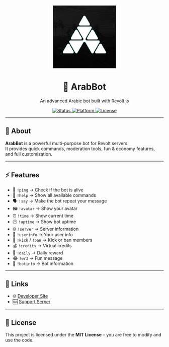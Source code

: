 <p align="center">
  <img src="assets/ssssrfg.png" alt="ArabBot Logo" width="200"/>
</p>

<h1 align="center">🤖 ArabBot</h1>
<p align="center">An advanced Arabic bot built with Revolt.js</p>

<p align="center">
  <a href="https://github.com/hamzalegnd177/ArabBot-For-Revolt">
    <img src="https://img.shields.io/badge/status-active-success?style=for-the-badge&logo=github" alt="Status"/>
  </a>
  <a href="https://revolt.chat/">
    <img src="https://img.shields.io/badge/platform-revolt-blueviolet?style=for-the-badge" alt="Platform"/>
  </a>
  <a href="https://opensource.org/licenses/MIT">
    <img src="https://img.shields.io/badge/license-MIT-green?style=for-the-badge" alt="License"/>
  </a>
</p>

---

## 📖 About
**ArabBot** is a powerful multi-purpose bot for Revolt servers.  
It provides quick commands, moderation tools, fun & economy features, and full customization.

---

## ⚡ Features
- 🏓 `!ping` → Check if the bot is alive  
- 📜 `!help` → Show all available commands  
- 🗣️ `!say` → Make the bot repeat your message  
- 🖼️ `!avatar` → Show your avatar  
- ⏰ `!time` → Show current time  
- 🕐 `!uptime` → Show bot uptime  
- 🌐 `!server` → Server information  
- 👤 `!userinfo` → Your user info  
- 🔨 `!kick` / `!ban` → Kick or ban members  
- 💰 `!credits` → Virtual credits  
- 🎁 `!daily` → Daily reward  
- 😂 `!wr3` → Fun message  
- 🤖 `!botinfo` → Bot information  

---

## 🔗 Links
- 🌐 [Developer Site](https://hamzalegnd177.github.io/hamza177/)  
- 🆘 [Support Server](https://hamzalegnd177.github.io/arabgaming1/)  

---

## 📜 License
This project is licensed under the **MIT License** – you are free to modify and use the code.
